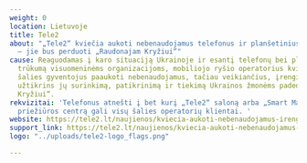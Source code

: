 ```yaml
---
weight: 0
location: Lietuvoje
title: Tele2
about: "„Tele2“ kviečia aukoti nebenaudojamus telefonus ir planšetinius kompiuterius
  – jie bus perduoti „Raudonajam Kryžiui“"
cause: Reaguodamas į karo situaciją Ukrainoje ir esantį telefonų bei planšetinių kompiuterių
  trūkumą visuomeninėms organizacijoms, mobiliojo ryšio operatorius kviečia visus
  šalies gyventojus paaukoti nebenaudojamus, tačiau veikiančius, įrenginius. Operatorius
  užtikrins jų surinkimą, patikrinimą ir tiekimą Ukrainos žmonėms padedančiam „Raudonajam
  Kryžiui“.
rekvizitai: 'Telefonus atnešti į bet kurį „Tele2“ saloną arba „Smart Master“ techninės
  priežiūros centrą gali visų šalies operatorių klientai. '
website: https://tele2.lt/naujienos/kviecia-aukoti-nebenaudojamus-irenginius
support_link: https://tele2.lt/naujienos/kviecia-aukoti-nebenaudojamus-irenginius
logo: "../uploads/tele2-logo_flags.png"

---
```

